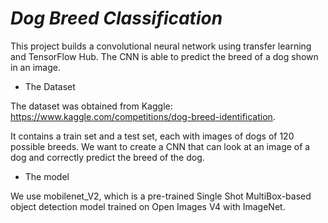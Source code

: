 # *Dog Breed Classification*
This project builds a convolutional neural network using transfer learning and TensorFlow Hub. The CNN is able to predict the breed of a dog shown in an image. 
* The Dataset

The dataset was obtained from Kaggle: https://www.kaggle.com/competitions/dog-breed-identification.

It contains a train set and a test set, each with images of dogs of 120 possible breeds.
We want to create a CNN that can look at an image of a dog and correctly predict the breed of the dog. 
* The model

We use mobilenet_V2, which is a pre-trained Single Shot MultiBox-based object detection model trained on Open Images V4 with ImageNet.

